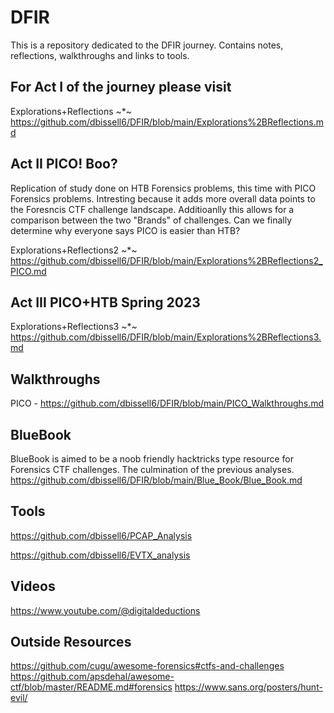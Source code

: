 # DFIR

This is a repository dedicated to the DFIR journey. Contains notes, reflections, walkthroughs and links to tools.

## For Act I of the journey please visit

Explorations+Reflections ~*~
https://github.com/dbissell6/DFIR/blob/main/Explorations%2BReflections.md

## Act II PICO! Boo?
Replication of study done on HTB Forensics problems, this time with PICO Forensics problems. Intresting because it adds more overall data points to the Foresncis CTF challenge landscape. Additioanlly this allows for a comparison between the two "Brands" of challenges. Can we finally determine why everyone says PICO is easier than HTB?

Explorations+Reflections2 ~*~
https://github.com/dbissell6/DFIR/blob/main/Explorations%2BReflections2_PICO.md

## Act III PICO+HTB Spring 2023

Explorations+Reflections3 ~*~
https://github.com/dbissell6/DFIR/blob/main/Explorations%2BReflections3.md

## Walkthroughs

PICO - https://github.com/dbissell6/DFIR/blob/main/PICO_Walkthroughs.md

## BlueBook

BlueBook is aimed to be a noob friendly hacktricks type resource for Forensics CTF challenges. The culmination of the previous analyses.
https://github.com/dbissell6/DFIR/blob/main/Blue_Book/Blue_Book.md

## Tools
https://github.com/dbissell6/PCAP_Analysis

https://github.com/dbissell6/EVTX_analysis

## Videos
https://www.youtube.com/@digitaldeductions

## Outside Resources
https://github.com/cugu/awesome-forensics#ctfs-and-challenges  
https://github.com/apsdehal/awesome-ctf/blob/master/README.md#forensics
https://www.sans.org/posters/hunt-evil/
